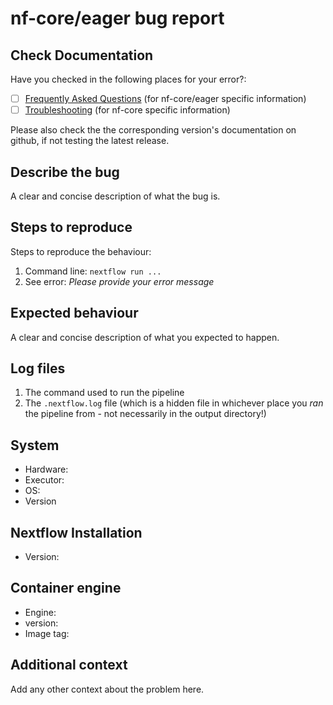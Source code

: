 # nf-core/eager bug report

<!--
Hi there!

Thanks for telling us about a problem with the pipeline.

Please delete this text and anything that's not relevant from the template below:
-->

## Check Documentation

Have you checked in the following places for your error?:

- [ ] [Frequently Asked Questions](https://github.com/nf-core/eager/blob/master/docs/usage.md#troubleshooting-and-faqs)
      (for nf-core/eager specific information)
- [ ] [Troubleshooting](https://nf-co.re/usage/troubleshooting)
      (for nf-core specific information)

Please also check the the corresponding version's documentation on github, if not
testing the latest release.

## Describe the bug

A clear and concise description of what the bug is.

## Steps to reproduce

Steps to reproduce the behaviour:

1. Command line: `nextflow run ...`
2. See error: _Please provide your error message_

## Expected behaviour

A clear and concise description of what you expected to happen.

## Log files

1. The command used to run the pipeline
2. The `.nextflow.log` file (which is a hidden file in whichever place you _ran_
   the pipeline from - not necessarily in the output directory!)

## System

- Hardware: <!-- [e.g. HPC, Desktop, Cloud...] -->
- Executor: <!-- [e.g. slurm, local, awsbatch...] -->
- OS: <!-- [e.g. CentOS Linux, macOS, Linux Mint...] -->
- Version <!-- [e.g. 7, 10.13.6, 18.3...] -->

## Nextflow Installation

- Version: <!-- [e.g. 19.10.0] -->

## Container engine

- Engine: <!-- [e.g. Conda, Docker or Singularity] -->
- version: <!-- [e.g. 2.1.0] -->
- Image tag: <!-- [e.g. nfcore/eager:2.1.0] -->

## Additional context

Add any other context about the problem here.
